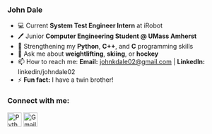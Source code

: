 ### John Dale
-  💻 Current __System Test Engineer Intern__ at iRobot
- :pen: Junior __Computer Engineering Student @ UMass Amherst__
- 🌱 Strengthening my __Python__, __C++__, and __C__ programming skills
- :runner: Ask me about __weightlifting__, __skiing__, or __hockey__ 
- 📫 How to reach me: __Email:__ johnkdale02@gmail.com | __LinkedIn:__ linkedin/johndale02
- ⚡ __Fun fact:__ I have a twin brother!

### Connect with me:
[<img height="32" width="32" alt="Python" src="https://cdn.jsdelivr.net/npm/simple-icons@v8/icons/linkedin.svg"/>][linkedin]
[<img height="32" width="32" alt="Gmail" src="https://cdn.jsdelivr.net/npm/simple-icons@v8/icons/gmail.svg" />][gmail]

[linkedin]: www.linkedin.com/in/johndale02
[gmail]: johnkdale02@gmail.com
